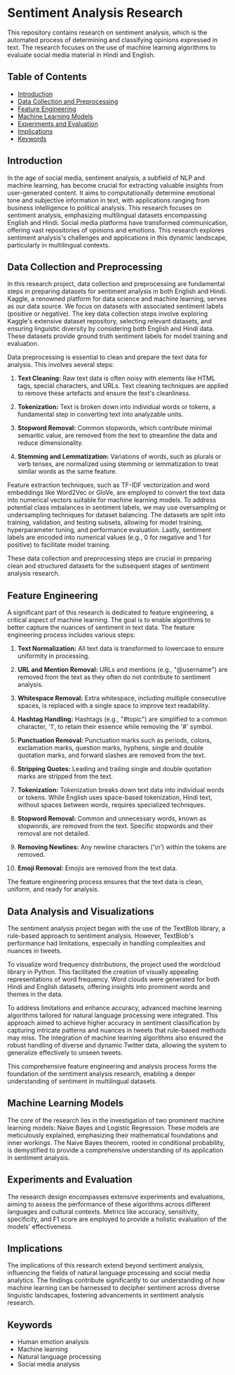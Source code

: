 # Sentiment Analysis Research

This repository contains research on sentiment analysis, which is the automated process of determining and classifying opinions expressed in text. The research focuses on the use of machine learning algorithms to evaluate social media material in Hindi and English.

## Table of Contents

- [Introduction](#introduction)
- [Data Collection and Preprocessing](#data-collection-and-preprocessing)
- [Feature Engineering](#feature-engineering)
- [Machine Learning Models](#machine-learning-models)
- [Experiments and Evaluation](#experiments-and-evaluation)
- [Implications](#implications)
- [Keywords](#keywords)

## Introduction

In the age of social media, sentiment analysis, a subfield of NLP and machine learning, has become crucial for extracting valuable insights from user-generated content. It aims to computationally determine emotional tone and subjective information in text, with applications ranging from business intelligence to political analysis. This research focuses on sentiment analysis, emphasizing multilingual datasets encompassing English and Hindi. Social media platforms have transformed communication, offering vast repositories of opinions and emotions. This research explores sentiment analysis's challenges and applications in this dynamic landscape, particularly in multilingual contexts.

## Data Collection and Preprocessing

In this research project, data collection and preprocessing are fundamental steps in preparing datasets for sentiment analysis in both English and Hindi. Kaggle, a renowned platform for data science and machine learning, serves as our data source. We focus on datasets with associated sentiment labels (positive or negative). The key data collection steps involve exploring Kaggle's extensive dataset repository, selecting relevant datasets, and ensuring linguistic diversity by considering both English and Hindi data. These datasets provide ground truth sentiment labels for model training and evaluation.

Data preprocessing is essential to clean and prepare the text data for analysis. This involves several steps:

1. **Text Cleaning:** Raw text data is often noisy with elements like HTML tags, special characters, and URLs. Text cleaning techniques are applied to remove these artefacts and ensure the text's cleanliness.

2. **Tokenization:** Text is broken down into individual words or tokens, a fundamental step in converting text into analyzable units.

3. **Stopword Removal:** Common stopwords, which contribute minimal semantic value, are removed from the text to streamline the data and reduce dimensionality.

4. **Stemming and Lemmatization:** Variations of words, such as plurals or verb tenses, are normalized using stemming or lemmatization to treat similar words as the same feature.

Feature extraction techniques, such as TF-IDF vectorization and word embeddings like Word2Vec or GloVe, are employed to convert the text data into numerical vectors suitable for machine learning models. To address potential class imbalances in sentiment labels, we may use oversampling or undersampling techniques for dataset balancing. The datasets are split into training, validation, and testing subsets, allowing for model training, hyperparameter tuning, and performance evaluation. Lastly, sentiment labels are encoded into numerical values (e.g., 0 for negative and 1 for positive) to facilitate model training.

These data collection and preprocessing steps are crucial in preparing clean and structured datasets for the subsequent stages of sentiment analysis research.

## Feature Engineering

A significant part of this research is dedicated to feature engineering, a critical aspect of machine learning. The goal is to enable algorithms to better capture the nuances of sentiment in text data. The feature engineering process includes various steps:

1. **Text Normalization:** All text data is transformed to lowercase to ensure uniformity in processing.

2. **URL and Mention Removal:** URLs and mentions (e.g., "@username") are removed from the text as they often do not contribute to sentiment analysis.

3. **Whitespace Removal:** Extra whitespace, including multiple consecutive spaces, is replaced with a single space to improve text readability.

4. **Hashtag Handling:** Hashtags (e.g., "#topic") are simplified to a common character, '1', to retain their essence while removing the '#' symbol.

5. **Punctuation Removal:** Punctuation marks such as periods, colons, exclamation marks, question marks, hyphens, single and double quotation marks, and forward slashes are removed from the text.

6. **Stripping Quotes:** Leading and trailing single and double quotation marks are stripped from the text.

7. **Tokenization:** Tokenization breaks down text data into individual words or tokens. While English uses space-based tokenization, Hindi text, without spaces between words, requires specialized techniques.

8. **Stopword Removal:** Common and unnecessary words, known as stopwords, are removed from the text. Specific stopwords and their removal are not detailed.

9. **Removing Newlines:** Any newline characters ('\n') within the tokens are removed.

10. **Emoji Removal:** Emojis are removed from the text data.

The feature engineering process ensures that the text data is clean, uniform, and ready for analysis.

## Data Analysis and Visualizations

The sentiment analysis project began with the use of the TextBlob library, a rule-based approach to sentiment analysis. However, TextBlob's performance had limitations, especially in handling complexities and nuances in tweets.

To visualize word frequency distributions, the project used the wordcloud library in Python. This facilitated the creation of visually appealing representations of word frequency. Word clouds were generated for both Hindi and English datasets, offering insights into prominent words and themes in the data.

To address limitations and enhance accuracy, advanced machine learning algorithms tailored for natural language processing were integrated. This approach aimed to achieve higher accuracy in sentiment classification by capturing intricate patterns and nuances in tweets that rule-based methods may miss. The integration of machine learning algorithms also ensured the robust handling of diverse and dynamic Twitter data, allowing the system to generalize effectively to unseen tweets.

This comprehensive feature engineering and analysis process forms the foundation of the sentiment analysis research, enabling a deeper understanding of sentiment in multilingual datasets.
## Machine Learning Models

The core of the research lies in the investigation of two prominent machine learning models: Naive Bayes and Logistic Regression. These models are meticulously explained, emphasizing their mathematical foundations and inner workings. The Naive Bayes theorem, rooted in conditional probability, is demystified to provide a comprehensive understanding of its application in sentiment analysis.

## Experiments and Evaluation

The research design encompasses extensive experiments and evaluations, aiming to assess the performance of these algorithms across different languages and cultural contexts. Metrics like accuracy, sensitivity, specificity, and F1 score are employed to provide a holistic evaluation of the models' effectiveness.

## Implications

The implications of this research extend beyond sentiment analysis, influencing the fields of natural language processing and social media analytics. The findings contribute significantly to our understanding of how machine learning can be harnessed to decipher sentiment across diverse linguistic landscapes, fostering advancements in sentiment analysis research.

## Keywords

- Human emotion analysis
- Machine learning
- Natural language processing
- Social media analysis
